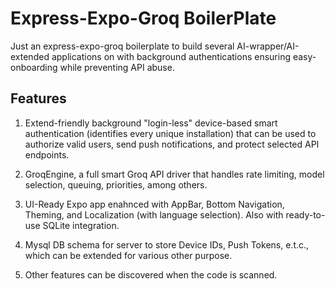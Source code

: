 # Express-Expo-Groq BoilerPlate
Just an express-expo-groq boilerplate to build several AI-wrapper/AI-extended applications on with background authentications ensuring easy-onboarding while preventing API abuse.

## Features
1. Extend-friendly background "login-less" device-based smart authentication (identifies every unique installation) that can be used to authorize valid users, send push notifications, and protect selected API endpoints.

2. GroqEngine, a full smart Groq API driver that handles rate limiting, model selection, queuing, priorities, among others.

3. UI-Ready Expo app enahnced with AppBar, Bottom Navigation, Theming, and Localization (with language selection). Also with ready-to-use SQLite integration.

4. Mysql DB schema for server to store Device IDs, Push Tokens, e.t.c., which can be extended for various other purpose.

5. Other features can be discovered when the code is scanned.